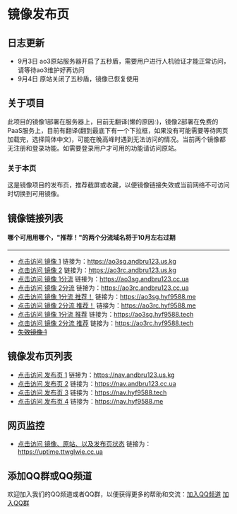 # 镜像发布页

## 日志更新
* 9月3日 ao3原站服务器开启了五秒盾，需要用户进行人机验证才能正常访问，请等待ao3维护好再访问
* 9月4日 原站关闭了五秒盾，镜像已恢复使用
## 关于项目

此项目的镜像1部署在服务器上，目前无翻译(懒的原因💧)，镜像2部署在免费的PaaS服务上，目前有翻译(翻到最底下有一个下拉框，如果没有可能需要等待网页加载完，选择简体中文)，可能在晚高峰时遇到无法访问的情况。当前两个镜像都无注册和登录功能。如需要登录用户才可用的功能请访问原站。

### 关于本页

这是镜像项目的发布页，推荐截屏或收藏，以便镜像链接失效或当前网络不可访问时切换到可用镜像。

## 镜像链接列表
#### 哪个可用用哪个，"推荐！"的两个分流域名将于10月左右过期

***

* [点击访问 镜像 1](https://ao3sg.andbru123.us.kg/)
链接为：https://ao3sg.andbru123.us.kg
* [点击访问 镜像 2](https://ao3rc.andbru123.us.kg/)
链接为：https://ao3rc.andbru123.us.kg
* [点击访问 镜像 1分流](https://ao3sg.andbru123.cc.ua/)
链接为：https://ao3sg.andbru123.cc.ua
* [点击访问 镜像 2分流](https://ao3rc.andbru123.cc.ua/)
链接为：https://ao3rc.andbru123.cc.ua
* [点击访问 镜像 1分流 推荐！](https://ao3sg.hyf9588.me/)
链接为：https://ao3sg.hyf9588.me
* [点击访问 镜像 2分流 推荐！](https://ao3rc.hyf9588.me/)
链接为：https://ao3rc.hyf9588.me
* [点击访问 镜像 1分流 推荐](https://ao3sg.hyf9588.tech/)
链接为：https://ao3sg.hyf9588.tech
* [点击访问 镜像 2分流 推荐](https://ao3rc.hyf9588.tech/)
链接为：https://ao3rc.hyf9588.tech
* ~~[失效镜像 1](https://ao3rc.andbru123.tk/)~~

## 镜像发布页列表

* [点击访问 发布页 1](https://nav.andbru123.us.kg/)
链接为：https://nav.andbru123.us.kg
* [点击访问 发布页 2](https://nav.andbru123.cc.ua/)
链接为：https://nav.andbru123.cc.ua
* [点击访问 发布页 3](https://nav.hyf9588.tech/)
链接为：https://nav.hyf9588.tech
* [点击访问 发布页 4](https://nav.hyf9588.me/)
链接为：https://nav.hyf9588.me


## 网页监控
* [点击访问 镜像、原站、以及发布页状态](https://uptime.ttwglwie.cc.ua/)
链接为：https://uptime.ttwglwie.cc.ua

## 添加QQ群或QQ频道

欢迎加入我们的QQ频道或者QQ群，以便获得更多的帮助和交流：[加入QQ频道](https://pd.qq.com/s/8ytm1sth5)
[加入QQ群](http://qm.qq.com/cgi-bin/qm/qr?_wv=1027&k=5zFgjgzS-kt-9hN4_A8PFy0_q-1zB7xR&authKey=k4LEy%2FFXOtwaEp5WVcMJq3%2FcVJBnAlSzGaY%2B9mqJqgUnqasovZ2lyjspsUIO8OEn&noverify=0&group_code=984098141)
